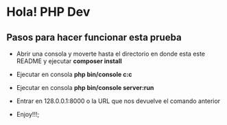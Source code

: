 Hola! PHP Dev
========================

Pasos para hacer funcionar esta prueba
--------------

  * Abrir una consola y moverte hasta el directorio en donde esta este README y ejecutar **composer install**

  * Ejecutar en consola  **php bin/console c:c**
  
  * Ejecutar en consola  **php bin/console server:run**

  * Entrar en 128.0.0.1:8000 o la URL que nos devuelve el comando anterior

  * Enjoy!!!;